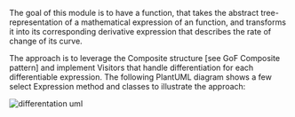 The goal of this module is to have a function, that takes the abstract tree-representation of a mathematical expression
of an function, and transforms it into its corresponding derivative expression that describes the rate of change of its
curve.

The approach is to leverage the Composite structure [see GoF Composite pattern] and implement Visitors that handle
differentiation for each differentiable expression. The following PlantUML diagram shows a few select Expression method and classes to illustrate the approach:

![differentation uml](https://github.com/enrique-guillen/sym_differ/assets/31013835/f0e5c13c-e572-459e-98b8-690c78ec0b38)
